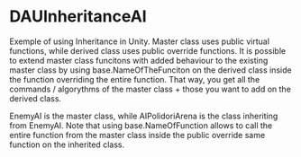 # DAUInheritanceAI
Exemple of using Inheritance in Unity. Master class uses public virtual functions, while derived class uses public override functions. It is possible to extend master class funcitons with added behaviour to the existing master class by using base.NameOfTheFunciton on the derived class inside the function overriding the entire function. That way, you get all the commands / algorythms of the master class + those you want to add on the derived class. 

EnemyAI is the master class, while AIPolidoriArena is the class inheriting from EnemyAI. 
Note that using base.NameOfFunction allows to call the entire function from the master class inside the public override same function on the inherited class. 
